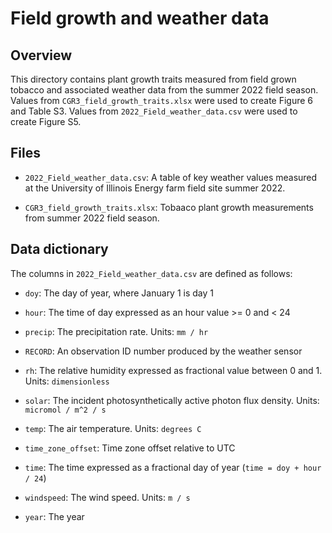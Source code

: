 # Field growth and weather data

## Overview

This directory contains plant growth traits measured from field grown tobacco
and associated weather data from the summer 2022 field season. Values from
`CGR3_field_growth_traits.xlsx` were used to create Figure 6 and Table S3.
Values from `2022_Field_weather_data.csv` were used to create Figure S5.

## Files

- `2022_Field_weather_data.csv`: A table of key weather values measured at the
  University of Illinois Energy farm field site summer 2022.

- `CGR3_field_growth_traits.xlsx`: Tobaaco plant growth measurements from summer
  2022 field season.

## Data dictionary

The columns in `2022_Field_weather_data.csv` are defined as follows:

 - `doy`: The day of year, where January 1 is day 1

 - `hour`: The time of day expressed as an hour value >= 0 and < 24

 - `precip`: The precipitation rate. Units: `mm / hr`

 - `RECORD`: An observation ID number produced by the weather sensor

 - `rh`: The relative humidity expressed as fractional value between 0 and 1.
   Units: `dimensionless`

 - `solar`: The incident photosynthetically active photon flux density.
   Units: `micromol / m^2 / s`

 - `temp`: The air temperature. Units: `degrees C`

 - `time_zone_offset`: Time zone offset relative to UTC

 - `time`: The time expressed as a fractional day of year
   (`time = doy + hour / 24`)

 - `windspeed`: The wind speed. Units: `m / s`

 - `year`: The year
